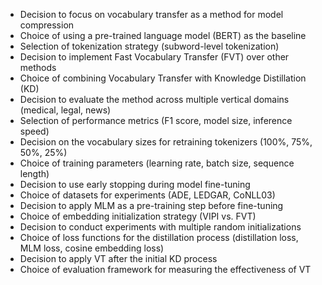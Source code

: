 - Decision to focus on vocabulary transfer as a method for model compression
- Choice of using a pre-trained language model (BERT) as the baseline
- Selection of tokenization strategy (subword-level tokenization)
- Decision to implement Fast Vocabulary Transfer (FVT) over other methods
- Choice of combining Vocabulary Transfer with Knowledge Distillation (KD)
- Decision to evaluate the method across multiple vertical domains (medical, legal, news)
- Selection of performance metrics (F1 score, model size, inference speed)
- Decision on the vocabulary sizes for retraining tokenizers (100%, 75%, 50%, 25%)
- Choice of training parameters (learning rate, batch size, sequence length)
- Decision to use early stopping during model fine-tuning
- Choice of datasets for experiments (ADE, LEDGAR, CoNLL03)
- Decision to apply MLM as a pre-training step before fine-tuning
- Choice of embedding initialization strategy (VIPI vs. FVT)
- Decision to conduct experiments with multiple random initializations
- Choice of loss functions for the distillation process (distillation loss, MLM loss, cosine embedding loss)
- Decision to apply VT after the initial KD process
- Choice of evaluation framework for measuring the effectiveness of VT